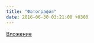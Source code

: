 ```yaml
---
title: "Фотография"
date: 2016-06-30 03:21:00 +0300
---
```



[Вложение](/assets/vk_photos/4/8OaA0wYwga8.jpg)
